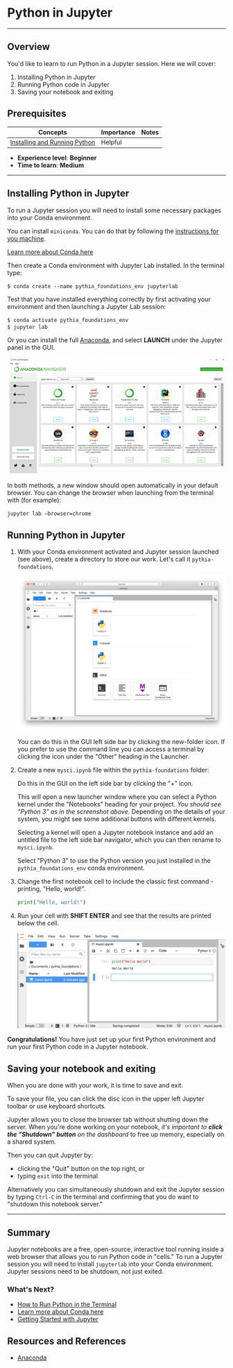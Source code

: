 # Python in Jupyter

---

## Overview

You'd like to learn to run Python in a Jupyter session. Here we will cover:

1.  Installing Python in Jupyter
2.  Running Python code in Jupyter
3.  Saving your notebook and exiting

## Prerequisites

| Concepts                                                                                                  | Importance | Notes |
| --------------------------------------------------------------------------------------------------------- | ---------- | ----- |
| [Installing and Running Python](https://foundations.projectpythia.org/foundations/how-to-run-python.html) | Helpful    |       |

- **Experience level**: **Beginner**
- **Time to learn**: **Medium**

---

## Installing Python in Jupyter

To run a Jupyter session you will need to install some necessary packages into your Conda environment.

You can install `miniconda`. You can do that by following the [instructions for you machine](https://docs.conda.io/en/latest/miniconda.html).

[Learn more about Conda here](conda.md)

Then create a Conda environment with Jupyter Lab installed. In the terminal type:

```
$ conda create --name pythia_foundations_env jupyterlab
```

Test that you have installed everything correctly by first activating your environment and then launching a Jupyter Lab session:

```
$ conda activate pythia_foundations_env
$ jupyter lab
```

Or you can install the full [Anaconda](https://www.anaconda.com/products/individual), and select **LAUNCH** under the Jupyter panel in the GUI.

![Anaconda Navigator](../images/Anaconda.png)

In both methods, a new window should open automatically in your default browser. You can change the browser when launching from the terminal with (for example):

```
jupyter lab —browser=chrome
```

## Running Python in Jupyter

1. With your Conda environment activated and Jupyter session launched (see above), create a directory to store our work. Let's call it `pythia-foundations`.

   ![Jupyter GUI](../images/jupyter_gui.png)

   You can do this in the GUI left side bar by clicking the new-folder icon. If you prefer to use the command line you can access a terminal by clicking the icon under the "Other" heading in the Launcher.

2. Create a new `mysci.ipynb` file within the `pythia-foundations` folder:

   Do this in the GUI on the left side bar by clicking the "+" icon.

   This will open a new launcher window where you can select a Python kernel under the "Notebooks" heading for your project. _You should see "Python 3" as in the screenshot above._ Depending on the details of your system, you might see some additional buttons with different kernels.

   Selecting a kernel will open a Jupyter notebook instance and add an untitled file to the left side bar navigator, which you can then rename to `mysci.ipynb`.

   Select "Python 3" to use the Python version you just installed in the `pythia_foundations_env` conda environment.

3. Change the first notebook cell to include the classic first command - printing, "Hello, world!".

   ```python
   print("Hello, world!")
   ```

4. Run your cell with **SHIFT ENTER** and see that the results are printed below the cell.

   ![Jupyter - Hello World](../images/mysci.png)

**Congratulations!** You have just set up your first Python environment and run your first Python code in a Jupyter notebook.

## Saving your notebook and exiting

When you are done with your work, it is time to save and exit.

To save your file, you can click the disc icon in the upper left Jupyter toolbar or use keyboard shortcuts.

Jupyter allows you to close the browser tab without shutting down the server. When you're done working on your notebook, _it's important to **click the "Shutdown" button** on the dashboard_ to free up memory, especially on a shared system.

Then you can quit Jupyter by:

- clicking the "Quit" button on the top right, or
- typing `exit` into the terminal

Alternatively you can simultaneously shutdown and exit the Jupyter session by typing `Ctrl-C` in the terminal and confirming that you do want to "shutdown this notebook server."

---

## Summary

Jupyter notebooks are a free, open-source, interactive tool running inside a web browser that allows you to run Python code in "cells." To run a Jupyter session you will need to install `jupyterlab` into your Conda environment. Jupyter sessions need to be shutdown, not just exited.

### What's Next?

- [How to Run Python in the Terminal](terminal.md)
- [Learn more about Conda here](conda.md)
- [Getting Started with Jupyter](getting-started-jupyter)

## Resources and References

- [Anaconda](https://www.anaconda.com/products/individual)

